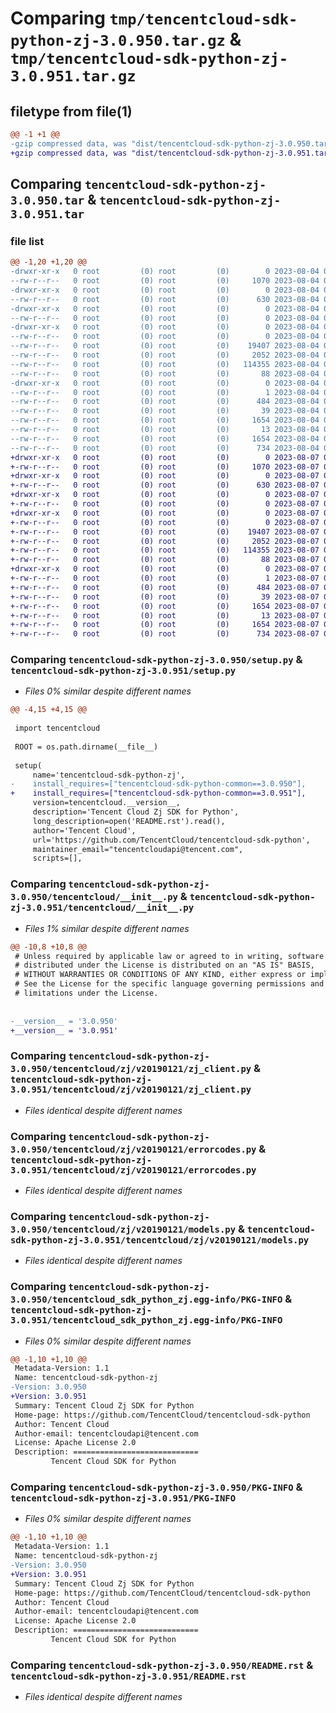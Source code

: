# Comparing `tmp/tencentcloud-sdk-python-zj-3.0.950.tar.gz` & `tmp/tencentcloud-sdk-python-zj-3.0.951.tar.gz`

## filetype from file(1)

```diff
@@ -1 +1 @@
-gzip compressed data, was "dist/tencentcloud-sdk-python-zj-3.0.950.tar", last modified: Fri Aug  4 00:39:15 2023, max compression
+gzip compressed data, was "dist/tencentcloud-sdk-python-zj-3.0.951.tar", last modified: Mon Aug  7 00:39:16 2023, max compression
```

## Comparing `tencentcloud-sdk-python-zj-3.0.950.tar` & `tencentcloud-sdk-python-zj-3.0.951.tar`

### file list

```diff
@@ -1,20 +1,20 @@
-drwxr-xr-x   0 root         (0) root         (0)        0 2023-08-04 00:39:15.000000 tencentcloud-sdk-python-zj-3.0.950/
--rw-r--r--   0 root         (0) root         (0)     1070 2023-08-04 00:39:15.000000 tencentcloud-sdk-python-zj-3.0.950/setup.py
-drwxr-xr-x   0 root         (0) root         (0)        0 2023-08-04 00:39:15.000000 tencentcloud-sdk-python-zj-3.0.950/tencentcloud/
--rw-r--r--   0 root         (0) root         (0)      630 2023-08-04 00:39:15.000000 tencentcloud-sdk-python-zj-3.0.950/tencentcloud/__init__.py
-drwxr-xr-x   0 root         (0) root         (0)        0 2023-08-04 00:39:15.000000 tencentcloud-sdk-python-zj-3.0.950/tencentcloud/zj/
--rw-r--r--   0 root         (0) root         (0)        0 2023-08-04 00:39:15.000000 tencentcloud-sdk-python-zj-3.0.950/tencentcloud/zj/__init__.py
-drwxr-xr-x   0 root         (0) root         (0)        0 2023-08-04 00:39:15.000000 tencentcloud-sdk-python-zj-3.0.950/tencentcloud/zj/v20190121/
--rw-r--r--   0 root         (0) root         (0)        0 2023-08-04 00:39:15.000000 tencentcloud-sdk-python-zj-3.0.950/tencentcloud/zj/v20190121/__init__.py
--rw-r--r--   0 root         (0) root         (0)    19407 2023-08-04 00:39:15.000000 tencentcloud-sdk-python-zj-3.0.950/tencentcloud/zj/v20190121/zj_client.py
--rw-r--r--   0 root         (0) root         (0)     2052 2023-08-04 00:39:15.000000 tencentcloud-sdk-python-zj-3.0.950/tencentcloud/zj/v20190121/errorcodes.py
--rw-r--r--   0 root         (0) root         (0)   114355 2023-08-04 00:39:15.000000 tencentcloud-sdk-python-zj-3.0.950/tencentcloud/zj/v20190121/models.py
--rw-r--r--   0 root         (0) root         (0)       88 2023-08-04 00:39:15.000000 tencentcloud-sdk-python-zj-3.0.950/setup.cfg
-drwxr-xr-x   0 root         (0) root         (0)        0 2023-08-04 00:39:15.000000 tencentcloud-sdk-python-zj-3.0.950/tencentcloud_sdk_python_zj.egg-info/
--rw-r--r--   0 root         (0) root         (0)        1 2023-08-04 00:39:15.000000 tencentcloud-sdk-python-zj-3.0.950/tencentcloud_sdk_python_zj.egg-info/dependency_links.txt
--rw-r--r--   0 root         (0) root         (0)      484 2023-08-04 00:39:15.000000 tencentcloud-sdk-python-zj-3.0.950/tencentcloud_sdk_python_zj.egg-info/SOURCES.txt
--rw-r--r--   0 root         (0) root         (0)       39 2023-08-04 00:39:15.000000 tencentcloud-sdk-python-zj-3.0.950/tencentcloud_sdk_python_zj.egg-info/requires.txt
--rw-r--r--   0 root         (0) root         (0)     1654 2023-08-04 00:39:15.000000 tencentcloud-sdk-python-zj-3.0.950/tencentcloud_sdk_python_zj.egg-info/PKG-INFO
--rw-r--r--   0 root         (0) root         (0)       13 2023-08-04 00:39:15.000000 tencentcloud-sdk-python-zj-3.0.950/tencentcloud_sdk_python_zj.egg-info/top_level.txt
--rw-r--r--   0 root         (0) root         (0)     1654 2023-08-04 00:39:15.000000 tencentcloud-sdk-python-zj-3.0.950/PKG-INFO
--rw-r--r--   0 root         (0) root         (0)      734 2023-08-04 00:39:15.000000 tencentcloud-sdk-python-zj-3.0.950/README.rst
+drwxr-xr-x   0 root         (0) root         (0)        0 2023-08-07 00:39:16.000000 tencentcloud-sdk-python-zj-3.0.951/
+-rw-r--r--   0 root         (0) root         (0)     1070 2023-08-07 00:39:16.000000 tencentcloud-sdk-python-zj-3.0.951/setup.py
+drwxr-xr-x   0 root         (0) root         (0)        0 2023-08-07 00:39:16.000000 tencentcloud-sdk-python-zj-3.0.951/tencentcloud/
+-rw-r--r--   0 root         (0) root         (0)      630 2023-08-07 00:39:16.000000 tencentcloud-sdk-python-zj-3.0.951/tencentcloud/__init__.py
+drwxr-xr-x   0 root         (0) root         (0)        0 2023-08-07 00:39:16.000000 tencentcloud-sdk-python-zj-3.0.951/tencentcloud/zj/
+-rw-r--r--   0 root         (0) root         (0)        0 2023-08-07 00:39:16.000000 tencentcloud-sdk-python-zj-3.0.951/tencentcloud/zj/__init__.py
+drwxr-xr-x   0 root         (0) root         (0)        0 2023-08-07 00:39:16.000000 tencentcloud-sdk-python-zj-3.0.951/tencentcloud/zj/v20190121/
+-rw-r--r--   0 root         (0) root         (0)        0 2023-08-07 00:39:16.000000 tencentcloud-sdk-python-zj-3.0.951/tencentcloud/zj/v20190121/__init__.py
+-rw-r--r--   0 root         (0) root         (0)    19407 2023-08-07 00:39:16.000000 tencentcloud-sdk-python-zj-3.0.951/tencentcloud/zj/v20190121/zj_client.py
+-rw-r--r--   0 root         (0) root         (0)     2052 2023-08-07 00:39:16.000000 tencentcloud-sdk-python-zj-3.0.951/tencentcloud/zj/v20190121/errorcodes.py
+-rw-r--r--   0 root         (0) root         (0)   114355 2023-08-07 00:39:16.000000 tencentcloud-sdk-python-zj-3.0.951/tencentcloud/zj/v20190121/models.py
+-rw-r--r--   0 root         (0) root         (0)       88 2023-08-07 00:39:16.000000 tencentcloud-sdk-python-zj-3.0.951/setup.cfg
+drwxr-xr-x   0 root         (0) root         (0)        0 2023-08-07 00:39:16.000000 tencentcloud-sdk-python-zj-3.0.951/tencentcloud_sdk_python_zj.egg-info/
+-rw-r--r--   0 root         (0) root         (0)        1 2023-08-07 00:39:16.000000 tencentcloud-sdk-python-zj-3.0.951/tencentcloud_sdk_python_zj.egg-info/dependency_links.txt
+-rw-r--r--   0 root         (0) root         (0)      484 2023-08-07 00:39:16.000000 tencentcloud-sdk-python-zj-3.0.951/tencentcloud_sdk_python_zj.egg-info/SOURCES.txt
+-rw-r--r--   0 root         (0) root         (0)       39 2023-08-07 00:39:16.000000 tencentcloud-sdk-python-zj-3.0.951/tencentcloud_sdk_python_zj.egg-info/requires.txt
+-rw-r--r--   0 root         (0) root         (0)     1654 2023-08-07 00:39:16.000000 tencentcloud-sdk-python-zj-3.0.951/tencentcloud_sdk_python_zj.egg-info/PKG-INFO
+-rw-r--r--   0 root         (0) root         (0)       13 2023-08-07 00:39:16.000000 tencentcloud-sdk-python-zj-3.0.951/tencentcloud_sdk_python_zj.egg-info/top_level.txt
+-rw-r--r--   0 root         (0) root         (0)     1654 2023-08-07 00:39:16.000000 tencentcloud-sdk-python-zj-3.0.951/PKG-INFO
+-rw-r--r--   0 root         (0) root         (0)      734 2023-08-07 00:39:16.000000 tencentcloud-sdk-python-zj-3.0.951/README.rst
```

### Comparing `tencentcloud-sdk-python-zj-3.0.950/setup.py` & `tencentcloud-sdk-python-zj-3.0.951/setup.py`

 * *Files 0% similar despite different names*

```diff
@@ -4,15 +4,15 @@
 
 import tencentcloud
 
 ROOT = os.path.dirname(__file__)
 
 setup(
     name='tencentcloud-sdk-python-zj',
-    install_requires=["tencentcloud-sdk-python-common==3.0.950"],
+    install_requires=["tencentcloud-sdk-python-common==3.0.951"],
     version=tencentcloud.__version__,
     description='Tencent Cloud Zj SDK for Python',
     long_description=open('README.rst').read(),
     author='Tencent Cloud',
     url='https://github.com/TencentCloud/tencentcloud-sdk-python',
     maintainer_email="tencentcloudapi@tencent.com",
     scripts=[],
```

### Comparing `tencentcloud-sdk-python-zj-3.0.950/tencentcloud/__init__.py` & `tencentcloud-sdk-python-zj-3.0.951/tencentcloud/__init__.py`

 * *Files 1% similar despite different names*

```diff
@@ -10,8 +10,8 @@
 # Unless required by applicable law or agreed to in writing, software
 # distributed under the License is distributed on an "AS IS" BASIS,
 # WITHOUT WARRANTIES OR CONDITIONS OF ANY KIND, either express or implied.
 # See the License for the specific language governing permissions and
 # limitations under the License.
 
 
-__version__ = '3.0.950'
+__version__ = '3.0.951'
```

### Comparing `tencentcloud-sdk-python-zj-3.0.950/tencentcloud/zj/v20190121/zj_client.py` & `tencentcloud-sdk-python-zj-3.0.951/tencentcloud/zj/v20190121/zj_client.py`

 * *Files identical despite different names*

### Comparing `tencentcloud-sdk-python-zj-3.0.950/tencentcloud/zj/v20190121/errorcodes.py` & `tencentcloud-sdk-python-zj-3.0.951/tencentcloud/zj/v20190121/errorcodes.py`

 * *Files identical despite different names*

### Comparing `tencentcloud-sdk-python-zj-3.0.950/tencentcloud/zj/v20190121/models.py` & `tencentcloud-sdk-python-zj-3.0.951/tencentcloud/zj/v20190121/models.py`

 * *Files identical despite different names*

### Comparing `tencentcloud-sdk-python-zj-3.0.950/tencentcloud_sdk_python_zj.egg-info/PKG-INFO` & `tencentcloud-sdk-python-zj-3.0.951/tencentcloud_sdk_python_zj.egg-info/PKG-INFO`

 * *Files 0% similar despite different names*

```diff
@@ -1,10 +1,10 @@
 Metadata-Version: 1.1
 Name: tencentcloud-sdk-python-zj
-Version: 3.0.950
+Version: 3.0.951
 Summary: Tencent Cloud Zj SDK for Python
 Home-page: https://github.com/TencentCloud/tencentcloud-sdk-python
 Author: Tencent Cloud
 Author-email: tencentcloudapi@tencent.com
 License: Apache License 2.0
 Description: ============================
         Tencent Cloud SDK for Python
```

### Comparing `tencentcloud-sdk-python-zj-3.0.950/PKG-INFO` & `tencentcloud-sdk-python-zj-3.0.951/PKG-INFO`

 * *Files 0% similar despite different names*

```diff
@@ -1,10 +1,10 @@
 Metadata-Version: 1.1
 Name: tencentcloud-sdk-python-zj
-Version: 3.0.950
+Version: 3.0.951
 Summary: Tencent Cloud Zj SDK for Python
 Home-page: https://github.com/TencentCloud/tencentcloud-sdk-python
 Author: Tencent Cloud
 Author-email: tencentcloudapi@tencent.com
 License: Apache License 2.0
 Description: ============================
         Tencent Cloud SDK for Python
```

### Comparing `tencentcloud-sdk-python-zj-3.0.950/README.rst` & `tencentcloud-sdk-python-zj-3.0.951/README.rst`

 * *Files identical despite different names*

